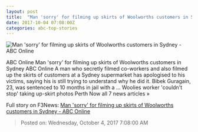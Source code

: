```yaml
---
layout: post
title:  "Man 'sorry' for filming up skirts of Woolworths customers in Sydney - ABC Online"
date: 2017-10-04 07:08:00Z
categories: abc-top-stories
---
```


![Man 'sorry' for filming up skirts of Woolworths customers in Sydney - ABC Online](http://www.abc.net.au/news/image/8963284-1x1-700x700.jpg)

ABC Online Man 'sorry' for filming up skirts of Woolworths customers in Sydney ABC Online A man who secretly filmed co-workers and also filmed up the skirts of customers at a Sydney supermarket has apologised to his victims, saying his is still trying to understand why he did it. Bibek Guragain, 23, was sentenced to 10 months in jail with a ... Woolies worker 'couldn't stop' taking up-skirt photos Perth Now all 7 news articles »


Full story on F3News: [Man 'sorry' for filming up skirts of Woolworths customers in Sydney - ABC Online](http://www.f3nws.com/n/HapBXD)

> Posted on: Wednesday, October 4, 2017 7:08:00 AM
